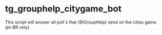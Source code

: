 # tg_grouphelp_citygame_bot
This script will answer all poll´s that (@GroupHelp) send on the cities game. (pt-BR only)
